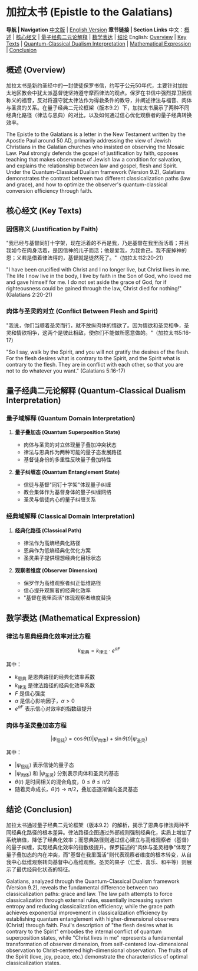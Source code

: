 # 加拉太书 (Epistle to the Galatians)

**导航 | Navigation**
[中文版](#加拉太书解析) | [English Version](#galatians-analysis)
**章节链接 | Section Links**
中文：[概述](#概述-overview) | [核心经文](#核心经文-key-texts) | [量子经典二元论解释](#量子经典二元论解释-quantum-classical-dualism-interpretation) | [数学表达](#数学表达-mathematical-expression) | [结论](#结论-conclusion)
English: [Overview](#概述-overview) | [Key Texts](#核心经文-key-texts) | [Quantum-Classical Dualism Interpretation](#量子经典二元论解释-quantum-classical-dualism-interpretation) | [Mathematical Expression](#数学表达-mathematical-expression) | [Conclusion](#结论-conclusion)

## 概述 (Overview)

加拉太书是新约圣经中的一封使徒保罗书信，约写于公元50年代，主要针对加拉太地区教会中犹太派基督徒坚持遵守摩西律法的观点。保罗在书信中强烈捍卫因信称义的福音，反对将遵守犹太律法作为得救条件的教导，并阐述律法与福音、肉体与圣灵的关系。在量子经典二元论框架（版本9.2）下，加拉太书展示了两种不同经典化路径（律法与恩典）的对比，以及如何通过信心优化观察者的量子经典转换效率。

The Epistle to the Galatians is a letter in the New Testament written by the Apostle Paul around 50 AD, primarily addressing the view of Jewish Christians in the Galatian churches who insisted on observing the Mosaic Law. Paul strongly defends the gospel of justification by faith, opposes teaching that makes observance of Jewish law a condition for salvation, and explains the relationship between law and gospel, flesh and Spirit. Under the Quantum-Classical Dualism framework (Version 9.2), Galatians demonstrates the contrast between two different classicalization paths (law and grace), and how to optimize the observer's quantum-classical conversion efficiency through faith.

## 核心经文 (Key Texts)

### 因信称义 (Justification by Faith)
"我已经与基督同钉十字架，现在活着的不再是我，乃是基督在我里面活着；并且我如今在肉身活着，是因信神的儿子而活；他是爱我，为我舍己。我不废掉神的恩；义若是借着律法得的，基督就是徒然死了。"（加拉太书2:20-21）

"I have been crucified with Christ and I no longer live, but Christ lives in me. The life I now live in the body, I live by faith in the Son of God, who loved me and gave himself for me. I do not set aside the grace of God, for if righteousness could be gained through the law, Christ died for nothing!" (Galatians 2:20-21)

### 肉体与圣灵的对立 (Conflict Between Flesh and Spirit)
"我说，你们当顺着圣灵而行，就不放纵肉体的情欲了。因为情欲和圣灵相争，圣灵和情欲相争，这两个是彼此相敌，使你们不能做所愿意做的。"（加拉太书5:16-17）

"So I say, walk by the Spirit, and you will not gratify the desires of the flesh. For the flesh desires what is contrary to the Spirit, and the Spirit what is contrary to the flesh. They are in conflict with each other, so that you are not to do whatever you want." (Galatians 5:16-17)

## 量子经典二元论解释 (Quantum-Classical Dualism Interpretation)

### 量子域解释 (Quantum Domain Interpretation)
1. **量子叠加态 (Quantum Superposition State)**
   - 肉体与圣灵的对立体现量子叠加冲突状态
   - 律法与恩典作为两种可能的量子态发展路径
   - 基督徒身份的多重性反映量子叠加特性

2. **量子纠缠态 (Quantum Entanglement State)**
   - 信徒与基督"同钉十字架"体现量子纠缠
   - 教会集体作为基督身体的量子纠缠网络
   - 圣灵与信徒内心的量子纠缠关系

### 经典域解释 (Classical Domain Interpretation)
1. **经典化路径 (Classical Path)**
   - 律法作为高熵经典化路径
   - 恩典作为低熵经典化优化方案
   - 圣灵果子提供理想经典化目标状态

2. **观察者维度 (Observer Dimension)**
   - 保罗作为高维观察者纠正低维路径
   - 信心提升观察者的经典化效率
   - "基督在我里面活"体现观察者维度替换

## 数学表达 (Mathematical Expression)

### 律法与恩典经典化效率对比方程

$$
k_{\text{恩典}} = k_{\text{律法}} \cdot e^{\alpha F}
$$

其中：
- $`k_{\text{恩典}}`$ 是恩典路径的经典化效率系数
- $`k_{\text{律法}}`$ 是律法路径的经典化效率系数
- $`F`$ 是信心强度
- $`\alpha`$ 是信心影响因子，$`\alpha > 0`$
- $`e^{\alpha F}`$ 表示信心对效率的指数级提升

### 肉体与圣灵叠加态方程

$$
|\psi_{\text{信徒}}\rangle = \cos\theta(t)|\psi_{\text{肉体}}\rangle + \sin\theta(t)|\psi_{\text{圣灵}}\rangle
$$

其中：
- $`|\psi_{\text{信徒}}\rangle`$ 表示信徒的量子态
- $`|\psi_{\text{肉体}}\rangle`$ 和 $`|\psi_{\text{圣灵}}\rangle`$ 分别表示肉体和圣灵的基态
- $`\theta(t)`$ 是时间相关的混合角度，$`0 \leq \theta \leq \pi/2`$
- 随着灵命成长，$`\theta(t) \rightarrow \pi/2`$，叠加态逐渐偏向圣灵基态

## 结论 (Conclusion)

加拉太书通过量子经典二元论框架（版本9.2）的解析，揭示了恩典与律法两种不同经典化路径的根本差异。律法路径企图通过外部规则强制经典化，实质上增加了系统熵值，降低了经典化效率；而恩典路径则通过信心建立与高维观察者（基督）的量子纠缠，实现经典化效率的指数级提升。保罗描述的"肉体与圣灵相争"体现了量子叠加态的内在冲突，而"基督在我里面活"则代表观察者维度的根本转变，从自我中心低维观察转向基督中心高维观察。圣灵的果子（仁爱、喜乐、和平等）则展示了最优经典化状态的特征。

Galatians, analyzed through the Quantum-Classical Dualism framework (Version 9.2), reveals the fundamental difference between two classicalization paths: grace and law. The law path attempts to force classicalization through external rules, essentially increasing system entropy and reducing classicalization efficiency; while the grace path achieves exponential improvement in classicalization efficiency by establishing quantum entanglement with higher-dimensional observers (Christ) through faith. Paul's description of "the flesh desires what is contrary to the Spirit" embodies the internal conflict of quantum superposition states, while "Christ lives in me" represents a fundamental transformation of observer dimension, from self-centered low-dimensional observation to Christ-centered high-dimensional observation. The fruits of the Spirit (love, joy, peace, etc.) demonstrate the characteristics of optimal classicalization states.
